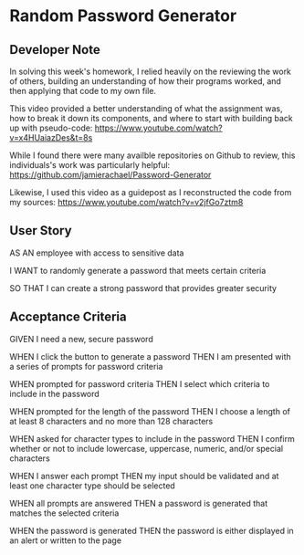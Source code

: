 # Random Password Generator

## Developer Note
In solving this week's homework, I relied heavily on the reviewing the work of others, building an understanding of how their programs worked, and then applying that code to my own file.

This video provided a better understanding of what the assignment was, how to break it down its components, and where to start with building back up with pseudo-code:
https://www.youtube.com/watch?v=x4HUaiazDes&t=8s

While I found there were many availble repositories on Github to review, this individuals's work was particularly helpful: https://github.com/jamierachael/Password-Generator

Likewise, I used this video as a guidepost as I reconstructed the code from my sources:
https://www.youtube.com/watch?v=v2jfGo7ztm8


## User Story
AS AN employee with access to sensitive data

I WANT to randomly generate a password that meets certain criteria

SO THAT I can create a strong password that provides greater security

## Acceptance Criteria
GIVEN I need a new, secure password

WHEN I click the button to generate a password
THEN I am presented with a series of prompts for password criteria

WHEN prompted for password criteria
THEN I select which criteria to include in the password

WHEN prompted for the length of the password
THEN I choose a length of at least 8 characters and no more 
than 128 characters

WHEN asked for character types to include in the password
THEN I confirm whether or not to include lowercase, uppercase, numeric, and/or special characters

WHEN I answer each prompt
THEN my input should be validated and at least one character 
type should be selected

WHEN all prompts are answered
THEN a password is generated that matches the selected criteria

WHEN the password is generated
THEN the password is either displayed in an alert or written to the page